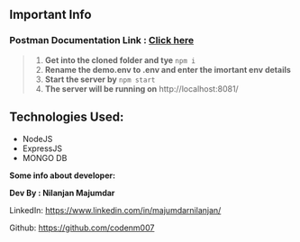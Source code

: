 ## Important Info

### Postman Documentation Link : [Click here](https://documenter.getpostman.com/view/12866660/TzmCfsDH)
  
> 1. **Get into the cloned folder and tye** `npm i`
> 2. **Rename the demo.env to .env and enter the imortant env details** 
> 3. **Start the server by** `npm start`
> 4. **The server will be running on** http://localhost:8081/

  

## Technologies Used:

 - NodeJS
 - ExpressJS
 - MONGO DB

**Some info about developer:**

  

**Dev By : Nilanjan Majumdar**

  

LinkedIn: https://www.linkedin.com/in/majumdarnilanjan/

Github: https://github.com/codenm007
